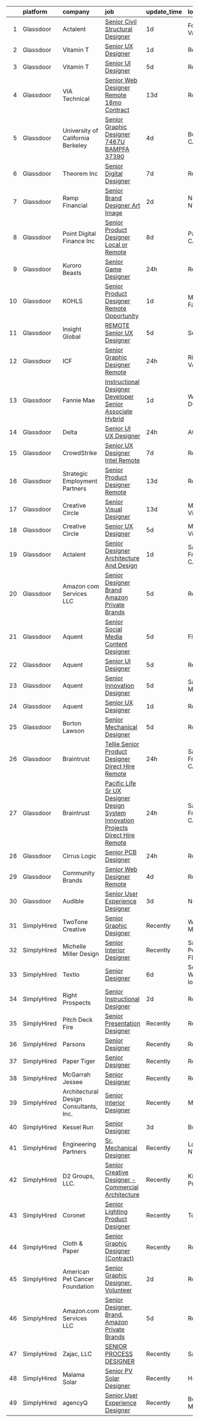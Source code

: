 

|    | platform    | company                                | job                                                                                                                                                                                                                                                                                                                                                                                                                                                                                                                                                                                                                                                                                                                                                                                                                                                                                                                                                                                                                                                                                                                                                                                                                                                                                                                                                                  | update_time   | location                |
|---:|:------------|:---------------------------------------|:---------------------------------------------------------------------------------------------------------------------------------------------------------------------------------------------------------------------------------------------------------------------------------------------------------------------------------------------------------------------------------------------------------------------------------------------------------------------------------------------------------------------------------------------------------------------------------------------------------------------------------------------------------------------------------------------------------------------------------------------------------------------------------------------------------------------------------------------------------------------------------------------------------------------------------------------------------------------------------------------------------------------------------------------------------------------------------------------------------------------------------------------------------------------------------------------------------------------------------------------------------------------------------------------------------------------------------------------------------------------|:--------------|:------------------------|
|  1 | Glassdoor   | Actalent                               | [Senior Civil Structural Designer](https://www.glassdoor.com/partner/jobListing.htm?pos=117&ao=1110586&s=58&guid=00000181b36aba1cb9fc7cf038b4bfc2&src=GD_JOB_AD&t=SR&vt=w&ea=1&cs=1_1209fa7c&cb=1656572525477&jobListingId=1007969659811&cpc=334ABAF5D42DC775&jrtk=3-0-1g6pmlehrjcbt801-1g6pmleiai6hs800-6bef268f97e7c39c--6NYlbfkN0ChYVx_I3yfZ_JDY3EFoivtqvi_stwnZ_kRt8Dowt_l_d1ydueao4NE-oUleRJ4yhjxRUeCq9hgfhu-nWS0INtFEoDh3pGmBVpilJ-Ezhlmm3XcQO69yMPSE2cIfhmlmdZe47Cg7MWrd-9507TxoWvaEHUCe7ps78n5l2DFXyE0hCKvAKHka9ZgzJI79RtCLJJdljvuyFZGPGaSkr5HVCLNK5zSjkJvElOF5aePRiDFQWYOWIGtvfvWW21YextrQqT95gl2Q2xfNu_65PvT79yGOwCtauD78VgImHLi4pTeEBlRktz0ekM9QTwOttSwV00Ods33coZshx9SyVwYf0TOUhF-8Cy8aweoiImaD3Yc53y9Z9gxLd9QR8ZOfmpeIxkHNPbnH2M3kpOlYF73CZSGCsZZdZuLiuv7u9Lm4XOTYrzCviF7nA5rIGF6nJXMy0Wv88GNjrdjRkIWFcpkN12B4bhWIvdHfUndXjCteszwt-zon8cWBAHsKfSi2gOWo80j8YdKptpyAeKcR8usdeTWwyo5mREPrAMntJpIi6sAl-LkVACp0kENFBnWuCbzL4rv-j-UXeY8lyPH1dFqL22BiqlIhO_sP3JBfYCkOGrbIWa03KUIS6B34I_Nc8rQdEYwzQoU5Iu_FF0j3XtscGydiD20GdETI74ZI3Z0UgbaWREUyhfcrYuWaHRnhm4ebRldCd0iGv6Ot-sVhRP0a_muDhOZ_9EQuOnm4g6kktHw5aUYFPFPqFunW8rEZs8jSi3Pqy4OBGaq8o6VPXa_5r8BiGMXA2HycEns00jUxWqKNkpWX03mOCMR1mqHwXW-6zXPUis0shv5Wq9r3IGycxhTnpeq_JDWbg1nxjAcMzT7VyhnwhRbXF4VcDQYvTsOAIvuZGdZw-zq9FzqDgkdPJA0MfnPN3Et5_5fmNziUvRVpjoJKHZFClxjul6gXCyGz_yqDAuBBnKcpv60IsHKYNtY)          | 1d            | Fountain Valley, CA     |
|  2 | Glassdoor   | Vitamin T                              | [Senior UX Designer](https://www.glassdoor.com/partner/jobListing.htm?pos=115&ao=1110586&s=58&guid=00000181b36aba1cb9fc7cf038b4bfc2&src=GD_JOB_AD&t=SR&vt=w&cs=1_e778a595&cb=1656572525477&jobListingId=1007969280189&cpc=334ABAF5D42DC775&jrtk=3-0-1g6pmlehrjcbt801-1g6pmleiai6hs800-a76687de14e0dcb3--6NYlbfkN0DMrcEu7yrtATojKJA7cEzGQ3FdRGWLh0CZQInL4ECGI6k5tN82kdM0OKoro5eXmjrQoKASEFt0XR7O-voddP7FFRrdx3HVwALRgNOgYRTg82enXvRP9zhNcL2AKTnkPUTPjTLXCq_hAxuYXKOPeAskJYqDzZdOaub7yb1VfUo1xcdGHqri20x00GcR7PKVFycYT36KdYdMn8nodVUh95lLKWuDEwknR1qnXSPuS7hX9Em03ks1v9gUzagSU_aZuLgQkWfAUdcPLtaqlBuo4p3KD3YN0lGKQSV4FaPZLE_XZx-4_sX-FOQ5BKSqfKZ5Hp-X9vyd8ib8oysrvoKyC69EsPJFROGbT-Z_fFSVx-D-ve8SCKRpacR1TiTRuz99ctXVTvWFATBvTAQTCEbhr4tpDP4Xq_ZkjQSuXF_anA7745heIP9lvnPXkDKLQLsUDLGaxPm_SBd7mR2ANi_Rm3xG)                                                                                                                                                                                                                                                                                                                                                                                                                                                                                                                                                             | 1d            | Remote                  |
|  3 | Glassdoor   | Vitamin T                              | [Senior UI Designer](https://www.glassdoor.com/partner/jobListing.htm?pos=119&ao=1110586&s=58&guid=00000181b36aba1cb9fc7cf038b4bfc2&src=GD_JOB_AD&t=SR&vt=w&cs=1_3907d390&cb=1656572525478&jobListingId=1007962317495&cpc=654405A9B1E0A9F5&jrtk=3-0-1g6pmlehrjcbt801-1g6pmleiai6hs800-58bdfbbb5c41d636--6NYlbfkN0DMrcEu7yrtATojKJA7cEzGQ3FdRGWLh0CZQInL4ECGI6k5tN82kdM0OKoro5eXmjpeXXH-dS7bvkgzFSGULUnmpzei02Tx6_85dCcYCGRu9J-VTqtp5PuVeVpbbv8ohclTQEo8gHnDhJjuH-tfbIdJrO7CLGdkv4KArF9gEeScIReDusocFYsjTliAVqA-Y6243OV3VpnFpGdjMQkb3mAtHg_1RV4vwR-hFIuhXmGFOEbU0l0Mx-ZjwsKfmXr9VFSl-ou1rZEfR8CExMLA_IiQdtgo0bfkd6bggxshFmrBY6yWkhRaam8YzU_U29zgMkRalxVsWb9IB6J_h7d0n0HB6rIFhbDxvV0M9DwIQ5UtQ1VpOuPNuFOBN8KC8jNC_5ilY7dKwoC9rwmvg_D3zn2XPj-ANJX2ULzZOi5lAZNL3XsUe6gKXcGnEPpYqhS3ZJf7iloCz1tZGQ%3D%3D)                                                                                                                                                                                                                                                                                                                                                                                                                                                                                                                                                                 | 5d            | Remote                  |
|  4 | Glassdoor   | VIA Technical                          | [Senior Web Designer  Remote  18mo  Contract ](https://www.glassdoor.com/partner/jobListing.htm?pos=106&ao=1110586&s=58&guid=00000181b36aba1cb9fc7cf038b4bfc2&src=GD_JOB_AD&t=SR&vt=w&ea=1&cs=1_3b9a3af5&cb=1656572525476&jobListingId=1007944983089&cpc=A8EA696C92E7776B&jrtk=3-0-1g6pmlehrjcbt801-1g6pmleiai6hs800-c834b87c1c35d949--6NYlbfkN0DiMOjtWe4T5v3kAjl8_2bayrJS56UUlntEwXslP8cANY48OY_wSkTvA2xp4BkUxfeReroakqObzCCoFybKY0jeeskUrq4pqB4oo4Cs3qkhEaze3C8gWnZRnWg-RvF0RdaqjIyVE1MDr6GnowSThfXcfqClIkZtIApWZX7kRVg8moCbyERhmYyODSSGicHd-WqomDSZtTztH6_i9ZZEg0frYzv1Ym04YK6ID_3fV4lxeZLYPxk6BVhxy3go8jVrjQfQ9E8j6qY9pinTArWASLtlgnbFoQXlBrsSkYicfafV782MSp9_UngpMKrjMs4GxUCzqQGq6V-7OvQBh-MOkXvsHIKinFQeTZPrhKNYvy-RaXzVs-npF060ATUoAzsNvp9jhIyuPiLH4ejegUjx7kWTf5Z8XjaM7jIKuvdqtn4dqK1aVCS4RsYKuscweYQJ2T5hniDZE_j3A9e9CYfaJngWUq91U7MpimG0WLNqpoNfsOi9by1rY-UWj9Yu_IVLxdN9RPrvE1WgcdM9Agc39IYKuCqGoZ4IPMI%3D)                                                                                                                                                                                                                                                                                                                                                                                                                                                | 13d           | Remote                  |
|  5 | Glassdoor   | University of California Berkeley      | [Senior Graphic Designer  7467U   BAMPFA   37390](https://www.glassdoor.com/partner/jobListing.htm?pos=130&ao=1136043&s=58&guid=00000181b36aba1cb9fc7cf038b4bfc2&src=GD_JOB_AD&t=SR&vt=w&cs=1_b4f8d6e3&cb=1656572525483&jobListingId=1007963013458&jrtk=3-0-1g6pmlehrjcbt801-1g6pmleiai6hs800-a0cc97c13f254735-)                                                                                                                                                                                                                                                                                                                                                                                                                                                                                                                                                                                                                                                                                                                                                                                                                                                                                                                                                                                                                                                     | 4d            | Berkeley, CA            |
|  6 | Glassdoor   | Theorem Inc                            | [Senior Digital Designer](https://www.glassdoor.com/partner/jobListing.htm?pos=107&ao=1110586&s=58&guid=00000181b36aba1cb9fc7cf038b4bfc2&src=GD_JOB_AD&t=SR&vt=w&ea=1&cs=1_4334653d&cb=1656572525476&jobListingId=1007956626904&cpc=1CBFC3E34E2A31FF&jrtk=3-0-1g6pmlehrjcbt801-1g6pmleiai6hs800-6fc2a6440430c0e0--6NYlbfkN0AFW8_jy3Exud-3yScDe6C_gOnco_vY6PGUfytLF_4d6AqCG1rVCuyIJHy7xjOB_P8E4cqWzxtp4XSdpxjH0M_YeVdqifjC_HgSYn-uwySpH9Dp5cK9eGNLEG7ElRUaXyb1PYfr1pYcMw_m7tihmPvtw6yIEOyOmSsZtkeU0fu8luQaMTO-1oktv40kHG5TABSU0iUZwWPUzVKeh8Zy3aNln9J3o2CaxeSgaqvu57EvkIINGfNMziu6bdY3Ev1R3uRCRH1fASlC164Sj0a1YyanRxIk6nY-au-MWxR4DQpQKLhfBci9c1SIjTUpgN-PYpvU2Lu6suzQixY0tbyTMHD05uXm9JBwE0pPxJbn9RB2XT_TlKFSykBOadQhVNfewZJL8b52W_pSWGE_q--d96zff-LDqD0TFdWNy-1AggSSKKrSu3TomZNUEjxjmMR-hfe5GQVs-6iRDez-niLqr25g3UFNaYkRXGPvJ0IE1cTJDVHOOD3yJ4u2RmbjeB4OvRY%3D)                                                                                                                                                                                                                                                                                                                                                                                                                                                                                                     | 7d            | Remote                  |
|  7 | Glassdoor   | Ramp Financial                         | [Senior Brand Designer   Art   Image](https://www.glassdoor.com/partner/jobListing.htm?pos=121&ao=1136043&s=58&guid=00000181b36aba1cb9fc7cf038b4bfc2&src=GD_JOB_AD&t=SR&vt=w&cs=1_890f841c&cb=1656572525478&jobListingId=1007966967755&jrtk=3-0-1g6pmlehrjcbt801-1g6pmleiai6hs800-c6d9ee70eadb90f5-)                                                                                                                                                                                                                                                                                                                                                                                                                                                                                                                                                                                                                                                                                                                                                                                                                                                                                                                                                                                                                                                                 | 2d            | New York, NY            |
|  8 | Glassdoor   | Point Digital Finance  Inc             | [Senior Product Designer  Local or Remote ](https://www.glassdoor.com/partner/jobListing.htm?pos=102&ao=1110586&s=58&guid=00000181b36aba1cb9fc7cf038b4bfc2&src=GD_JOB_AD&t=SR&vt=w&ea=1&cs=1_9d89dd8e&cb=1656572525476&jobListingId=1007954800845&cpc=3E251C7E648E8D76&jrtk=3-0-1g6pmlehrjcbt801-1g6pmleiai6hs800-9c969d317c1ccaa3--6NYlbfkN0D7vHo7PNGZzn19QjZ7ZC4GwACO-fslxhGQG-ZiQohQDhJ_iZy9gjcJPZNFfYolJgV68yEsHhE4OjQWMvTiH_J18YEM0BYHOfqZbHammIVYsiA8X60vMb1vnIuUCIoX4LHRCkE2CuNgZ94tpkdnrab6oYRTIFmCLUVAoOAJNfnXph7LTpGx5_5XhQoWiEziyFnNzo0xPQUdShMLYrA25xQhMfG_DxZNwi9D19qJwP_JIQmccOhjMq4TjdR5zHcnWgsJN7suD81vn8RwhxxRNuqa3LXh7kVA0yPB8A3oOMcai1AABAyflp_ECAoWNlkuSfCyMj5B5rSNTeAT9-CMczb90X049EJfz514Kvt424QPSbC2yhiFrdb0FFNig55tvAqT84rMBzUrVuWY3JdjG4H0pa11j3zHj5QAx5yUuLht3JjvojAnJEpxJxd-emls1TNxYyKaSc_sPQ%3D%3D)                                                                                                                                                                                                                                                                                                                                                                                                                                                                                                                                     | 8d            | Palo Alto, CA           |
|  9 | Glassdoor   | Kuroro Beasts                          | [Senior Game Designer](https://www.glassdoor.com/partner/jobListing.htm?pos=101&ao=1110586&s=58&guid=00000181b36aba1cb9fc7cf038b4bfc2&src=GD_JOB_AD&t=SR&vt=w&ea=1&cs=1_9edb6b3d&cb=1656572525476&jobListingId=1007971724039&cpc=71D4EE06E32D485A&jrtk=3-0-1g6pmlehrjcbt801-1g6pmleiai6hs800-a6dc2f60a1ad9c31--6NYlbfkN0A6-TiqeNdvHIx0YgZDHkIqdqx-VJlTCBFJSr9vX0DOV25bhDNPAFjNj-18GaGZQXht8VDIZpYa0rSWu4hlE8JRlpkOTxB0Onril31KL6pttlosqNCOoMvBzJvZOjkAQfpNNjCwOWRN4dEPKnnHIHL2PuG1T_asC7Iff_W31K10UBOWJtON068eZ3pVtQodcI6IiV86PMab4Blyr-7HZJFiNr4c4U3Lgw8GZgHyfagHzuQHsrnWl3n9Ftn8zI0Lfr_eRapMD4Awcohwz8VCLxFzLFbwybFTj5ujz_IzCnt5SjGBkEFR13_Tf4-i1hmWAqSlfRlh4T2I_1GkSauyGtOBB6y3sdR9ZOGImQLUvWqLQWp5uSasIP7NXYgBRvrWK4XsAssrDrO1xF8H7kuz3SzZ95qvzLkV2ofB95fLS58U59Vh9Hu6tpAkoJ3XfHDcw3WsxjRDIvlu1z7CggqwceKlzPGFo2JOyBbmO0JqeXzPZ-qjuX5fVM3Xx3UTU18E3uSEoI_sPIB24Q%3D%3D)                                                                                                                                                                                                                                                                                                                                                                                                                                                                                          | 24h           | Remote                  |
| 10 | Glassdoor   | KOHLS                                  | [Senior Product Designer   Remote Opportunity](https://www.glassdoor.com/partner/jobListing.htm?pos=103&ao=1110586&s=58&guid=00000181b36aba1cb9fc7cf038b4bfc2&src=GD_JOB_AD&t=SR&vt=w&cs=1_11697f16&cb=1656572525475&jobListingId=1007969584670&cpc=149B3D5996025BBA&jrtk=3-0-1g6pmlehrjcbt801-1g6pmleiai6hs800-695ae5fc566b3fa4--6NYlbfkN0Bn9POcTBiE-Bk9rQRzhqXXea-5308AnEz2YQNQ2nSDZxgGn3Hj2bdBuQ56qwJGeDZNiA2Qi8aVHf5Q3XQTOAJyRHnglBCiWtn5XbibCc4Wo4afuU0Ut6Bvw0scAvuj82wGh5Q34Sr78bBd5pVpzNESIQNNdwYpXnA_hKdO7XRv86Ngb4C4HZ4WI2L5rEYvFN4OnqrFAHY42QFCL5ti_2Ef33WbsJBwHUpViu7PV5IFviW9nFzDPLxgL2zAX2ib8bHeX80rmKftu0KxI_ZlBAYdqUtNSpuTv6f0csZWWvrKR2Eq4bAudcPB2pDggJ7swKOWmZTgueofyySuuqo9pmD50hf6fy5bCJXs7Pa7dYxKDOTO3BqNSE-NIvy0h7IbguGSMqReeo9YpyTFLbGG2E3LgfHbgh9wbV5_LR7r7b1r6ewjYW1XbXf8ihuhycYq0TCWDMB0IJcCa2Cr4KJ8mgBR9Q15-Q_6u2WChvGWvQOc7slmlBZPwTyp6jjY-m4HYdTq_SIUOwYG37AINCXS8rRXPZKraGVmz8A7jrVBSV1r_Bv30A2LXL9K59spaq5-5xUZH-A96oErZQ%3D%3D)                                                                                                                                                                                                                                                                                                                                                                                                       | 1d            | Menomonee Falls, WI     |
| 11 | Glassdoor   | Insight Global                         | [REMOTE Senior UX Designer](https://www.glassdoor.com/partner/jobListing.htm?pos=113&ao=1110586&s=58&guid=00000181b36aba1cb9fc7cf038b4bfc2&src=GD_JOB_AD&t=SR&vt=w&cs=1_da7c5840&cb=1656572525477&jobListingId=1007961863317&cpc=654405A9B1E0A9F5&jrtk=3-0-1g6pmlehrjcbt801-1g6pmleiai6hs800-2c23c5c90ab1169b--6NYlbfkN0BKkHZu3wF05EeDimN_p6sYpKCMArvwa95YdH7UpkaBCqc7l59Erwqcl-ZxWPl_M-lgIy8hqt1OXTvM7_cAG5SrtlRphtsbdWGwhKcsXLJgtYY6cB-kEaQdM0VSwcI7P0rc_H6Jx48lS17TQbeFer6f1WNc2sYnRPsU_OHYk4rRlJo3-GzjGdttaGi-2bYqayxjZIMSpyj_0ppaxf_JShPHt-0UDPOex61gUXxB5HZaKw2UjuNr5ofYKoFWZsVwUi0eMOuZTvg2vmI82iXZtFbbhenfoITUng5SGxxhORg8AIJ1eXfWhwRFWOn2joYEQoQVZNdV_0irhECVSRChTV-9sU_QCMJCzmzlfvo6RqxfC4jRQfA-lMycRoME8ZVduqLL1VMcSagq2UCC-RpkYYhX8Ck1x_ig4pfem-AFw_VbOXp0vu55uo54pmU_xN0V6vmAF6vnCCUtxQQd98oiESSi-2dVVxspqGw%3D)                                                                                                                                                                                                                                                                                                                                                                                                                                                                                                                                        | 5d            | Seattle, WA             |
| 12 | Glassdoor   | ICF                                    | [Senior Graphic Designer   Remote](https://www.glassdoor.com/partner/jobListing.htm?pos=129&ao=1136043&s=58&guid=00000181b36aba1cb9fc7cf038b4bfc2&src=GD_JOB_AD&t=SR&vt=w&cs=1_82355cc5&cb=1656572525483&jobListingId=1007970425358&jrtk=3-0-1g6pmlehrjcbt801-1g6pmleiai6hs800-021507dda2002347-)                                                                                                                                                                                                                                                                                                                                                                                                                                                                                                                                                                                                                                                                                                                                                                                                                                                                                                                                                                                                                                                                    | 24h           | Richmond, VA            |
| 13 | Glassdoor   | Fannie Mae                             | [Instructional Designer Developer   Senior Associate  Hybrid ](https://www.glassdoor.com/partner/jobListing.htm?pos=128&ao=1136043&s=58&guid=00000181b36aba1cb9fc7cf038b4bfc2&src=GD_JOB_AD&t=SR&vt=w&ea=1&cs=1_a8cb83ab&cb=1656572525483&jobListingId=1007969881537&jrtk=3-0-1g6pmlehrjcbt801-1g6pmleiai6hs800-88dfadb05b3a853c-)                                                                                                                                                                                                                                                                                                                                                                                                                                                                                                                                                                                                                                                                                                                                                                                                                                                                                                                                                                                                                                   | 1d            | Washington, DC          |
| 14 | Glassdoor   | Delta                                  | [Senior UI UX Designer](https://www.glassdoor.com/partner/jobListing.htm?pos=124&ao=1136043&s=58&guid=00000181b36aba1cb9fc7cf038b4bfc2&src=GD_JOB_AD&t=SR&vt=w&cs=1_d311ebbd&cb=1656572525482&jobListingId=1007970454477&jrtk=3-0-1g6pmlehrjcbt801-1g6pmleiai6hs800-f928011d7691fc63-)                                                                                                                                                                                                                                                                                                                                                                                                                                                                                                                                                                                                                                                                                                                                                                                                                                                                                                                                                                                                                                                                               | 24h           | Atlanta, GA             |
| 15 | Glassdoor   | CrowdStrike                            | [Senior UX Designer  Intel  Remote ](https://www.glassdoor.com/partner/jobListing.htm?pos=123&ao=1136043&s=58&guid=00000181b36aba1cb9fc7cf038b4bfc2&src=GD_JOB_AD&t=SR&vt=w&cs=1_f0771584&cb=1656572525478&jobListingId=1007957043649&jrtk=3-0-1g6pmlehrjcbt801-1g6pmleiai6hs800-4b15a8b59568f7aa-)                                                                                                                                                                                                                                                                                                                                                                                                                                                                                                                                                                                                                                                                                                                                                                                                                                                                                                                                                                                                                                                                  | 7d            | Remote                  |
| 16 | Glassdoor   | Strategic Employment Partners          | [Senior Product Designer  Remote ](https://www.glassdoor.com/partner/jobListing.htm?pos=108&ao=1110586&s=58&guid=00000181b36aba1cb9fc7cf038b4bfc2&src=GD_JOB_AD&t=SR&vt=w&ea=1&cs=1_95f25857&cb=1656572525477&jobListingId=1007945337595&cpc=6BF42D0955AE9A34&jrtk=3-0-1g6pmlehrjcbt801-1g6pmleiai6hs800-0521b9bbafc81279--6NYlbfkN0AKWvSE4sqLrvmChH3oy7SyLhGz62xmrQXLRHvtrs5R_fNi3MnyVseHE2Us_LP9hHyYOhBjeEY_aKiS-vSwwjZU-9oX0pJayFcEmAAk7pHC_6mqO52i8OQ3saoSEAKotKnJrfWExb9Eb9WwXZiMYiMM2ecD9TTl14mDgLRmyDRr3mRZbJYQ89jO_wYDLuDHKm3jOSepAZXDQW99lLXvyljKoKGqHzpQt5YHTp5-xGGj0TwMFvf3NtxB3uCSfIvAS6MC8qOj-ueA8W6pH1xVLp30Irxe6rXls7tacVkCMWYwwIjDcATTgiWR_di-MqLut84tpfd1vx8ivackX8lP0YZPOwmT3lt9EH6TdEeld4hP3OsqxeufywyutqDWPMFR8T5ErZGiG-RZFdv_WThs0z2vZ8eYOowhpTuEDaGfhzP3nLgCUadQOe4pPdAO5I_myU4hdULjwlhmC54nYOTANqK6fT3wFsAooDcVk8XTSeVLw7dA-6oI6JMiHc_UNGG10oE_-dco3_IwqA%3D%3D)                                                                                                                                                                                                                                                                                                                                                                                                                                                                              | 13d           | Remote                  |
| 17 | Glassdoor   | Creative Circle                        | [Senior Visual Designer](https://www.glassdoor.com/partner/jobListing.htm?pos=111&ao=1110586&s=58&guid=00000181b36aba1cb9fc7cf038b4bfc2&src=GD_JOB_AD&t=SR&vt=w&cs=1_7f8dc89f&cb=1656572525476&jobListingId=1007945540389&cpc=D2F1DE17EE1F43B9&jrtk=3-0-1g6pmlehrjcbt801-1g6pmleiai6hs800-5377bb8deb2ed298--6NYlbfkN0BPwlZa85gbT4Q3XYQoU_uQn0Qmw9zd_9UNfmcwtqAVud1yvyq1Z4UAlx1bxhDUi3IgfPKC20xtm4pLb9xOSBpcbBVHmmda93aK3N6xSrOWkufYUcYbDSYiX5XE0fbY_7_16Y9M-x7Nj_Rf1Ef0cU0Y1EYSv6IY9egnD0dra1MDCKUmvUR6SW7TfhLp-sKG9YmO7J0wUgVK2vnAtcKiVz04gN3ICuGUo7iYiHVUdQ_hZh9ndITzxuJvmeMmmlz-x9_7i3mjIgIGe-snXe3FhL4QVXTqlHnP2Ed4r4B0H0drm4PBahYrzcovnv_OlPryQTuo4z4lvVimMEdz9bUhA7uQRUVttYu0D17_7h-UejprJppwAkzNemN362hi93BZHsFbBNl2IO8Q5bgVsH8EREaiOKWjlo2xwmxJHyV54H5SYpoEqYbhf_L3RbH7hFwIUinvAjGo2YXE8RJSKJ4frKpZW1LJvJBC2z9QdL7i6zzZ6GcjcGR8HyoLIjpz_hnCctmZHOzt0la9YQ%3D%3D)                                                                                                                                                                                                                                                                                                                                                                                                                                                                                             | 13d           | Mountain View, CA       |
| 18 | Glassdoor   | Creative Circle                        | [Senior UX Designer](https://www.glassdoor.com/partner/jobListing.htm?pos=110&ao=1110586&s=58&guid=00000181b36aba1cb9fc7cf038b4bfc2&src=GD_JOB_AD&t=SR&vt=w&cs=1_d207c495&cb=1656572525476&jobListingId=1007961666360&cpc=45DC3EB807283E85&jrtk=3-0-1g6pmlehrjcbt801-1g6pmleiai6hs800-8d3d4271f7a2babf--6NYlbfkN0BPwlZa85gbT4Q3XYQoU_uQn0Qmw9zd_9UNfmcwtqAVud1yvyq1Z4UAlx1bxhDUi3IJ1BBi1eftrRNTZS5feLxWzkmjKNGF1gl_qk6eVzMDCYpdmoU9CoXJXZogyOg_XOI314toG5nwcK9bjFgDmwQuK5kC8i2DkedvZJv7VDGP64kEOsktvawoG-M60NOJJ1KTbZ2mttHIDzvqzdBXURBkN1Smlswl6copvw_IdQLpasns59qy1HtiqtUgpeNMPjvNJxQl7V3I12Ls5dlsht75vaXBnl4srMkPKkDSj0YHKxgs-2yVfcvmn9S79NL4U7r8BUv2QAl-Z19R7ZduFr08PoYRXkKTS8SQFjBWTMww6SdPx_hUIQ4sseVRwmXFoPfphzbrfRh3Dd9WcYndOV-JBLGSdY676rjtfBt7rdLmX7WTnZEfR9g3tsk2bQs-GzmtxPVwZlqKq5NAVMbdyUqlBbOaIABlObbmm6fXR2FzGx28GiRdv7Vxjiot79p3fjNY-Y8ep6pfOg%3D%3D)                                                                                                                                                                                                                                                                                                                                                                                                                                                                                                 | 5d            | Mountain View, CA       |
| 19 | Glassdoor   | Actalent                               | [Senior Designer  Architecture And Design ](https://www.glassdoor.com/partner/jobListing.htm?pos=120&ao=1110586&s=58&guid=00000181b36aba1cb9fc7cf038b4bfc2&src=GD_JOB_AD&t=SR&vt=w&ea=1&cs=1_30fa553d&cb=1656572525478&jobListingId=1007969659587&cpc=2CAED5C921A5F994&jrtk=3-0-1g6pmlehrjcbt801-1g6pmleiai6hs800-1e41b30398595bc0--6NYlbfkN0ChYVx_I3yfZ_JDY3EFoivtqvi_stwnZ_kRt8Dowt_l_d1ydueao4NE-oUleRJ4yhjxRUeCq9hgfrzBgiYO4Bi8FnelhM_ryM--frHuTO66gSO-w_KwhIrisPoO8Tbd_MDaDmze8a2EMKivrAaXykAXaEwcXcwp6h3yfza4De5pWiqwo8RdDPGISo1JYA-zp_bWYVzrB98bBIK6EwqAtVHifPgqatEWxIlAaSH5m7l-ASqu4wzrmFVn319cT7a5dV9kxDsEg07rvDH_qoBhzyvVuN1jxnJPZq2MYipGD9tPX46gi1_tBUcENTknKRuSbj-kjxqbWU15FFzPVD9505LOXNroWtWMyHQpYLQlPfy14-nwK4hDn5SUMndfc5x9abgjWpXQGvCJlgcf1uOmlfotdnHfq809Od5Ef2FrtmgTqN5UtwDUAVwpISNFCL1SH7j89LCAZj9dhNH-DYTB_OUpR7zlhnqwJ-41hZIr4zsH-D0tfHjI27pq45O8mp8LO3qjZkt-GhPnHYS977MytbBMhEciXFxWcUgprXNkZttSHS-lptH3DYYs7TJoZ6L6lfPPayqY2iZZ-1v9y3-IPzhsqxtM1Ff-0TgkYaNLIh838QMv7h5wa9w2xdpnkSNbMdqtQm3DTy148lEVNv-D7OO_eFUs-JUczyoREL2nhHoN6Z6ZGMneoagTYaWpxuCHZdcfPpJL4ppq4BelLMFyeVgXFUQsLUk-0dJwr3XHmKfUs-1WKKYVXdxuna5aQsw5Lu8p51Eeq81JnJuPoSC1xaxFwvK1TLRrisg7WlRNMeU5aNfwu0-1RaZ7ChtnMdNh0fFGoxYySJCurMXaZUUm8LAxzQtp_qmbO4svZsbtWElxn96uOIApQ9QnxydWfQMKblfGjQS-_mKR6afKu2N8Z_xMOSel8OBakRcw5t5R4B3KPghGUR9dssMtNEWfe2WcbsdPvAJ5PaFqrUXcsNb9gyTm) | 1d            | San Francisco, CA       |
| 20 | Glassdoor   | Amazon com Services LLC                | [Senior Designer  Brand  Amazon Private Brands](https://www.glassdoor.com/partner/jobListing.htm?pos=126&ao=1136043&s=58&guid=00000181b36aba1cb9fc7cf038b4bfc2&src=GD_JOB_AD&t=SR&vt=w&cs=1_495b6651&cb=1656572525482&jobListingId=1007961160924&jrtk=3-0-1g6pmlehrjcbt801-1g6pmleiai6hs800-12196b546c69a154-)                                                                                                                                                                                                                                                                                                                                                                                                                                                                                                                                                                                                                                                                                                                                                                                                                                                                                                                                                                                                                                                       | 5d            | Remote                  |
| 21 | Glassdoor   | Aquent                                 | [Senior Social Media Content Designer](https://www.glassdoor.com/partner/jobListing.htm?pos=116&ao=1110586&s=58&guid=00000181b36aba1cb9fc7cf038b4bfc2&src=GD_JOB_AD&t=SR&vt=w&cs=1_f96f46ee&cb=1656572525477&jobListingId=1007962455253&cpc=32EE424DE2B657EB&jrtk=3-0-1g6pmlehrjcbt801-1g6pmleiai6hs800-bf867874ed243c68--6NYlbfkN0DMrcEu7yrtATojKJA7cEzGQ3FdRGWLh0CZQInL4ECGI9gD0Wolx9R2v-Aex0-GK07Knq57hB32WP9TiMydSH6EKoArEfoqUhQV0wJNUfHvAXOigmiboqXL608DMhEvxjEi6z9xNFQ9mBadAHK4DtBxt98FLPSa_-JnPCSZYDaiZJTliXVClnOSGlaKwHmDyO8Wn7aYmm0zks7gNL4TJgfEATO1mLQ3HnAVGN3cpwjIjKlWWwSA1ffv3E4pm-dkaqkJuoQKY5ELSRFl5A2U5zowxxSnYzpIoPTA3NSz_8b62y3gWgcOZlxoH2OPiSGyeIFPdBK42waYYqVdc2YNnQFXIdTBBOgwZAWE-7RgN7o-On9umrbPXjQ2wXS0B-0fAv_YPJRlScatQkcqs17r98jBQaEMoMs3uikxtcLS6lF8wER3LqKNCTYV-PLEwOIqWtGaFVskBpkgvQ%3D%3D)                                                                                                                                                                                                                                                                                                                                                                                                                                                                                                                                               | 5d            | Florida                 |
| 22 | Glassdoor   | Aquent                                 | [Senior UI Designer](https://www.glassdoor.com/partner/jobListing.htm?pos=118&ao=1110586&s=58&guid=00000181b36aba1cb9fc7cf038b4bfc2&src=GD_JOB_AD&t=SR&vt=w&cs=1_39b74e3c&cb=1656572525477&jobListingId=1007962455229&cpc=334ABAF5D42DC775&jrtk=3-0-1g6pmlehrjcbt801-1g6pmleiai6hs800-4b7d43127f09c9ce--6NYlbfkN0DMrcEu7yrtATojKJA7cEzGQ3FdRGWLh0CZQInL4ECGI9gD0Wolx9R2EDT7B77c2cTBWegDHb0shQgazlCL8aAQLc-59HDGSl1rfkB4Vw3Tu_N1UKLQJky1a734ziVkpJ2Nob35UOKeSAyj75WLP-yTTRBdFavpz5l3DLRqutl33Bo1bxfomIrC0-HN9adhmMioWHh8R5OlFILfE_FlcMCnHhAPq0UsvsFE_I4er6bxhgdrzE6RKUfA48mIyifxiWr62VO4-d-ZsTRK0qJS3VMStZlvw6eES5RQQXZhFvFgkPxna0kXz8_2uO3Vx0YxhxnRNqNvtlHrwrbM00s9-QDL7UEuJvcRlQzWxJqwPJ4Xi8Y4LRp0ud68-bAuFaCL11Oh5JO7egvz_1DESvRehL8tXMkPsCns8GWP7rHG5o8tH9bhbRQ8FxjMhYc7rvzvX6lSWBW2pIeZpQ%3D%3D)                                                                                                                                                                                                                                                                                                                                                                                                                                                                                                                                                                 | 5d            | Remote                  |
| 23 | Glassdoor   | Aquent                                 | [Senior Innovation Designer](https://www.glassdoor.com/partner/jobListing.htm?pos=112&ao=1110586&s=58&guid=00000181b36aba1cb9fc7cf038b4bfc2&src=GD_JOB_AD&t=SR&vt=w&cs=1_561414c9&cb=1656572525477&jobListingId=1007962455315&cpc=A65DF3A704A48F9B&jrtk=3-0-1g6pmlehrjcbt801-1g6pmleiai6hs800-5a766d4b38ebfcf5--6NYlbfkN0DMrcEu7yrtATojKJA7cEzGQ3FdRGWLh0CZQInL4ECGI9gD0Wolx9R2v-Aex0-GK07Knq57hB32WKnbtv2wCQJnM4brrle6e5NgHt0xE1bSF6QSMQTY4VhK-_2dv3Gy1pVIymUAEdtBQdE9Lom5x80jUUtWpORwiRJLfuodmFr34XZRTnVpiGwFWCIv_bKmIpgjlUiM-d9OrX4VWWN9wVDSUibkhYKwhUSKlsP77NtR49vtynIWTJeccZBC5HAIBuB2UiphimI1kSCFTWt0IyMggK_t8PzapuvMXw9yJDQNN8nzYl43JUd0yc0Zd1wbgcM2IWSt1eZqXeoeqEROvP30VWeKO5p2M63OLjqotrH7gH9xlwonAwp5YlmARzke3xQMLd-jaiElPRMki5C6u_ubyboVE8QwFXdT3mgJ7a7Aafl8AGdYC1jpu6AwIRXOOrw%3D)                                                                                                                                                                                                                                                                                                                                                                                                                                                                                                                                                                       | 5d            | Santa Monica, CA        |
| 24 | Glassdoor   | Aquent                                 | [Senior UX Designer](https://www.glassdoor.com/partner/jobListing.htm?pos=114&ao=1110586&s=58&guid=00000181b36aba1cb9fc7cf038b4bfc2&src=GD_JOB_AD&t=SR&vt=w&cs=1_1cdd2050&cb=1656572525477&jobListingId=1007968725685&cpc=334ABAF5D42DC775&jrtk=3-0-1g6pmlehrjcbt801-1g6pmleiai6hs800-9af98a13e16f9bc3--6NYlbfkN0DMrcEu7yrtATojKJA7cEzGQ3FdRGWLh0CZQInL4ECGI9gD0Wolx9R2EDT7B77c2cS3hRBOt3hWuWMfLJlAB1axy1x2K9M0zkE3BrVCbEDnYpmzfM1EYf6-8QRX9I_Uh5t59NyAFirpXZVi3z0Ke-Vz7KOHCtyIc8eXOVnRaLFyMvRyg2-Xpoc3UVDYnVQPatUXG8BZoqSJEehfO5U2eqXkrpHMTe8JxeGfNTmfE0xhz-EdL5MTxqHZiEfo3xkC72e7wtdCsXIC4-LXHIvhfKl6AueKeisisRpwx-k0Aj1yYSD8vKs6IAad-8hdX5B8vUTx_m65L3DBcXx9In5jZq_mwMWAmbx7eB_jWRzi1FPRT-3S5TXdf3XVkckXwB8jTKNz-N8sHqrdDR6A4lwDMRf1YL3yezgYPPfCdW1s55WfaReGB_FCqe46aOp2IR1U1lk%3D)                                                                                                                                                                                                                                                                                                                                                                                                                                                                                                                                                                               | 1d            | Remote                  |
| 25 | Glassdoor   | Borton Lawson                          | [Senior Mechanical Designer](https://www.glassdoor.com/partner/jobListing.htm?pos=125&ao=1136043&s=58&guid=00000181b36aba1cb9fc7cf038b4bfc2&src=GD_JOB_AD&t=SR&vt=w&ea=1&cs=1_b06cbbf1&cb=1656572525482&jobListingId=1007962804120&jrtk=3-0-1g6pmlehrjcbt801-1g6pmleiai6hs800-26caf4b58485fe9d-)                                                                                                                                                                                                                                                                                                                                                                                                                                                                                                                                                                                                                                                                                                                                                                                                                                                                                                                                                                                                                                                                     | 5d            | Remote                  |
| 26 | Glassdoor   | Braintrust                             | [Tellie   Senior Product Designer   Direct Hire  Remote ](https://www.glassdoor.com/partner/jobListing.htm?pos=105&ao=1110586&s=58&guid=00000181b36aba1cb9fc7cf038b4bfc2&src=GD_JOB_AD&t=SR&vt=w&ea=1&cs=1_adb313a7&cb=1656572525476&jobListingId=1007972076898&cpc=AC285F3A3ECA6BB0&jrtk=3-0-1g6pmlehrjcbt801-1g6pmleiai6hs800-502864a8613b76ba--6NYlbfkN0AL3dVr72y2kzw2kaN2Ho5i09lACUMjYeOySpm2U6Kfan0Q5GkZVGCHxlsApy2F537tzj2c7bp7mPhY-mpL6v25RVm-G1QZl25Miq86QtGcs_IlMJ4oIpRRGrCcAb7v9aCWvStgyjYKGr7TLbgm0tcheaAS3WjNxMG_NiJxDz6EX3b6SuBSf-JAIrJLV_wUKvp5wXaDo2ZE3kHeRe48lRN_MW7Jh1TJtdt1OB1fveirQRnvOQydJygzY3UpwnThIxnDsOaCbVEOBpdPUFJ25DnNy1S5vQuDxPkciuls3CPABfSDiwnf37VT4mcVcWPSsa0fuqAm_IWw5Fc0KfY-GPSKJU5J6574OT2iH6GJeGy--LKvnK8pK3TLTRkQF6vX686nME2LIDIfxGDsMkKCbM2vPC-m2MfKiUe_6Mro1U9JLf2Hr2WBKhML31eHOP1vgaCOrM2vpZgcIWuKZMS-ELsE-o3Mrd1ulp9lhYWj8nhpE-_G86s1AXZGolPFrKZp1HLC03_x0GJR5ZlUYa5CNM5R4zmeJTxg4eVYkkOKaspgvcZVOAIIN9KVM1W20ZoPQe93LZBkEfAjDoVXZHqLmO2vEhXRKPcfxnIewW7VOYKknANImwmYpkfYq-sXUTX1L-d8EtXs81CmmrDsIY4gH_U6Liipqt8CeMllWykG1darupTXGyW3RR8oYPlrGP5qGc1Wxy8WEvSdzZYAM36DHnqoNa-Sy1Jcji_iuFqhrEEJlBcx2fEPZje6)                                                                                                                                                                                                                   | 24h           | San Francisco, CA       |
| 27 | Glassdoor   | Braintrust                             | [Pacific Life   Sr UX Designer   Design System Innovation Projects   Direct Hire  Remote ](https://www.glassdoor.com/partner/jobListing.htm?pos=109&ao=1110586&s=58&guid=00000181b36aba1cb9fc7cf038b4bfc2&src=GD_JOB_AD&t=SR&vt=w&ea=1&cs=1_a49f18b0&cb=1656572525477&jobListingId=1007972090387&cpc=F41FEAB56D215062&jrtk=3-0-1g6pmlehrjcbt801-1g6pmleiai6hs800-1bab9fc8f14da887--6NYlbfkN0AL3dVr72y2kzw2kaN2Ho5i09lACUMjYeOySpm2U6Kfan0Q5GkZVGCHxlsApy2F537tzj2c7bp7mKWcqmn2i-l9I6qYDevoKvcxEf2qjXkaCxtSBILPL4bcIe48gBP9-yO5ot-kCl05nrSPG7KNlllmXETzl0kXKgHWv-NNZyoYmdDmyjqJ4-IlIu3qOIcSD8E3QAsNjHm5Mh2637uP1_R_YupUKUBOoBzNokEzBv4Sydn8A_6zK0Z6_O-GWJjE9w35J02q7DvOwHQD89eWr18YEUVjoZiXFrDXqa9uoyH877DqkbJFPt1W9947oWiv9YR7uvSVCSNood5K06xhnIuzuQIDeoeB9w-VRnmWbJYRUGbcZbJJdiAjEJooc04YzvkoZm8dEVGQXmeV8S5ECcdseqEhWcz9T4t-S5lhnT74cXTYX1r0_YFU0FjkJ0Nyf3N-q68fc2roDiFW3O7pE9Of8aXYKGwzQXPm48jGuILvh1I7STns8_hWfI5VONYroaoaVlWzkBMom4-_sN4kxfQ2HGrlMnb818FNaaVUN-ReZeqqFEt_H802yNvZ27oN2MXY2XnpJ3msPS_M7zgWu8h-VSzyTDR9XD3igSoKQwzvKdO-jnjQTiqWpExJmpLrzkvvfylV8CKyJvOUGZYwUmsT7ftmYuVyBKosRcL99CTD2mUwo0uB4ze8RChs1k0-9A6iVOtQ-XFXif93_HKYcmJqg2u-ZbQ6yZ38eKjCsuGDPAf8TiEgWCgh)                                                                                                                                                                                  | 24h           | San Francisco, CA       |
| 28 | Glassdoor   | Cirrus Logic                           | [Senior PCB Designer](https://www.glassdoor.com/partner/jobListing.htm?pos=127&ao=1136043&s=58&guid=00000181b36aba1cb9fc7cf038b4bfc2&src=GD_JOB_AD&t=SR&vt=w&cs=1_dfbd4f2e&cb=1656572525483&jobListingId=1007970925045&jrtk=3-0-1g6pmlehrjcbt801-1g6pmleiai6hs800-af4700def62d95f0-)                                                                                                                                                                                                                                                                                                                                                                                                                                                                                                                                                                                                                                                                                                                                                                                                                                                                                                                                                                                                                                                                                 | 24h           | Remote                  |
| 29 | Glassdoor   | Community Brands                       | [Senior Web Designer  Remote ](https://www.glassdoor.com/partner/jobListing.htm?pos=122&ao=1136043&s=58&guid=00000181b36aba1cb9fc7cf038b4bfc2&src=GD_JOB_AD&t=SR&vt=w&cs=1_f7503e15&cb=1656572525478&jobListingId=1007963028015&jrtk=3-0-1g6pmlehrjcbt801-1g6pmleiai6hs800-5c3420ecfa2c7cdc-)                                                                                                                                                                                                                                                                                                                                                                                                                                                                                                                                                                                                                                                                                                                                                                                                                                                                                                                                                                                                                                                                        | 4d            | Remote                  |
| 30 | Glassdoor   | Audible                                | [Senior User Experience Designer](https://www.glassdoor.com/partner/jobListing.htm?pos=104&ao=1110586&s=58&guid=00000181b36aba1cb9fc7cf038b4bfc2&src=GD_JOB_AD&t=SR&vt=w&cs=1_edb61653&cb=1656572525475&jobListingId=1007964780967&cpc=AF8BC9077DDDE68D&jrtk=3-0-1g6pmlehrjcbt801-1g6pmleiai6hs800-581bed785c6c673f--6NYlbfkN0Bdd4o5uokT9skMYzkzH2dUVVc_sjS2wyLHOFjCY0bjobXrpDGJEXkNVrfXaAjoEdhfYaHxWB8yzG46lnXRvz3My_e8Pl9pEXYJi_Ca_t-3Bni-GaV5EL9QtKm-EQzux-SKdISav-1k4R5MVxUvnFqj4TIIlpNnijxuxZToEbrw_sSFaUaZDfCYMDFM5HuIwBW8Mz-swg0oLX404yfDi5OhYJX_hhZx88-goXVaroZzk9iiTWLGuwaMGHTcA0nsaRsZN2sTnhUKfx7jc-LHyl18gvflo_OZyZd8HgUOGGIXaV4F_NO06m4gRA3hlMyZWDjT_GIMn-o6O6nyqMuMUzJ1tMmFdoMYWipgOQoCXRUqyoda96DW-XySUw2jS1BEviSOM39nEGQFxNdLHXOwqtFdnv46ud4dh5kEWjLh10uzElGGdp9HAnBoIt8jAmVZj84%3D)                                                                                                                                                                                                                                                                                                                                                                                                                                                                                                                                                                  | 3d            | Newark, NJ              |
| 31 | SimplyHired | TwoTone Creative                       | [Senior Graphic Designer](https://www.simplyhired.com/job/5u1DpT8pl_-1qWDyMAZkPLvghO3RbSHwIBoUGpb4Zf1d5YJl9bTvHw?q=senior+designer)                                                                                                                                                                                                                                                                                                                                                                                                                                                                                                                                                                                                                                                                                                                                                                                                                                                                                                                                                                                                                                                                                                                                                                                                                                  | Recently      | West Des Moines, IA     |
| 32 | SimplyHired | Michelle Miller Design                 | [Senior Interior Designer](https://www.simplyhired.com/job/Sys27llYxhHd2Iu__rvU_izDDcx-fz8jwbDpbCIOLy5Dr_B0O3v-Mg?q=senior+designer)                                                                                                                                                                                                                                                                                                                                                                                                                                                                                                                                                                                                                                                                                                                                                                                                                                                                                                                                                                                                                                                                                                                                                                                                                                 | Recently      | Saint Petersburg, FL    |
| 33 | SimplyHired | Textio                                 | [Senior Designer](https://www.simplyhired.com/job/gRdRUhD6N4RrN0CGpLxzqcltShJ7acuDi7J15IhdtpVHTN-ZlHH4qg?q=senior+designer)                                                                                                                                                                                                                                                                                                                                                                                                                                                                                                                                                                                                                                                                                                                                                                                                                                                                                                                                                                                                                                                                                                                                                                                                                                          | 6d            | Seattle, WA +1 location |
| 34 | SimplyHired | Right Prospects                        | [Senior Instructional Designer](https://www.simplyhired.com/job/FNrbHdaPu96QEw6DRA1OzAzAc5UOS6Qj3fuDWyYOR29aWg2pZaIy8w?q=senior+designer)                                                                                                                                                                                                                                                                                                                                                                                                                                                                                                                                                                                                                                                                                                                                                                                                                                                                                                                                                                                                                                                                                                                                                                                                                            | 2d            | Remote                  |
| 35 | SimplyHired | Pitch Deck Fire                        | [Senior Presentation Designer](https://www.simplyhired.com/job/jYNTnV-puvkSD-LiXWowLCQsrIrlIgUc9XdxbeCKV4VMJpASc_8p9Q?q=senior+designer)                                                                                                                                                                                                                                                                                                                                                                                                                                                                                                                                                                                                                                                                                                                                                                                                                                                                                                                                                                                                                                                                                                                                                                                                                             | Recently      | Remote                  |
| 36 | SimplyHired | Parsons                                | [Senior Designer](https://www.simplyhired.com/job/NX_lOnxNmEio4NRWoHjZ4OBSkjLe-4ArD5-2J-gaI5XeDPisLjFx1A?q=senior+designer)                                                                                                                                                                                                                                                                                                                                                                                                                                                                                                                                                                                                                                                                                                                                                                                                                                                                                                                                                                                                                                                                                                                                                                                                                                          | Recently      | Remote                  |
| 37 | SimplyHired | Paper Tiger                            | [Senior Designer](https://www.simplyhired.com/job/hikGatH96PnrRxKF0SHm37guhT40T13GxGIFtgDLBnhLYfzQFncNQw?q=senior+designer)                                                                                                                                                                                                                                                                                                                                                                                                                                                                                                                                                                                                                                                                                                                                                                                                                                                                                                                                                                                                                                                                                                                                                                                                                                          | Recently      | Remote                  |
| 38 | SimplyHired | McGarrah Jessee                        | [Senior Designer](https://www.simplyhired.com/job/YkNAnD6yDFNWYo2boxGUequDZuY2tH8aA3ZC2eAhvbcVmbZhKFgEWA?q=senior+designer)                                                                                                                                                                                                                                                                                                                                                                                                                                                                                                                                                                                                                                                                                                                                                                                                                                                                                                                                                                                                                                                                                                                                                                                                                                          | Recently      | Remote                  |
| 39 | SimplyHired | Architectural Design Consultants, Inc. | [Senior Interior Designer](https://www.simplyhired.com/job/HdFSC3BGIzo4bWa4WebwcwObmiqei7cajh7cLti1vSjGvSRtaEkeAg?q=senior+designer)                                                                                                                                                                                                                                                                                                                                                                                                                                                                                                                                                                                                                                                                                                                                                                                                                                                                                                                                                                                                                                                                                                                                                                                                                                 | Recently      | Madison, WI             |
| 40 | SimplyHired | Kessel Run                             | [Senior Designer](https://www.simplyhired.com/job/hpSMTk1063tZVaAq1s2B6tXqLqo4_aVZ90iT2M0dbLgHO82W-wmRBA?q=senior+designer)                                                                                                                                                                                                                                                                                                                                                                                                                                                                                                                                                                                                                                                                                                                                                                                                                                                                                                                                                                                                                                                                                                                                                                                                                                          | 3d            | Boston, MA              |
| 41 | SimplyHired | Engineering Partners                   | [Sr. Mechanical Designer](https://www.simplyhired.com/job/6mK26TbVPN7cf3MKrDLkpKO6rjEb0XVSdxLJOTrXOrO1EpYySLpi_A?q=senior+designer)                                                                                                                                                                                                                                                                                                                                                                                                                                                                                                                                                                                                                                                                                                                                                                                                                                                                                                                                                                                                                                                                                                                                                                                                                                  | Recently      | Las Vegas, NV           |
| 42 | SimplyHired | D2 Groups, LLC.                        | [Senior Creative Designer - Commercial Architecture](https://www.simplyhired.com/job/Yzphuvu4v4KIeGAg97r-GC4K2aaGuq7WuIAfSSpOBYl9P_dmzDtnLw?q=senior+designer)                                                                                                                                                                                                                                                                                                                                                                                                                                                                                                                                                                                                                                                                                                                                                                                                                                                                                                                                                                                                                                                                                                                                                                                                       | Recently      | King of Prussia, PA     |
| 43 | SimplyHired | Coronet                                | [Senior Lighting Product Designer](https://www.simplyhired.com/job/RfGhSWtuJ_lg6SsxwQD_ajD3-LAV4Tdv2X1UfMnbVnV2FPULJvEhtw?q=senior+designer)                                                                                                                                                                                                                                                                                                                                                                                                                                                                                                                                                                                                                                                                                                                                                                                                                                                                                                                                                                                                                                                                                                                                                                                                                         | Recently      | Totowa, NJ              |
| 44 | SimplyHired | Cloth & Paper                          | [Senior Graphic Designer (Contract)](https://www.simplyhired.com/job/E77AgKMvTrUDVvdKXAXSk_QYkJsCqfOOKO06XsKtzvNpM-thueX_pg?q=senior+designer)                                                                                                                                                                                                                                                                                                                                                                                                                                                                                                                                                                                                                                                                                                                                                                                                                                                                                                                                                                                                                                                                                                                                                                                                                       | Recently      | Remote                  |
| 45 | SimplyHired | American Pet Cancer Foundation         | [Senior Graphic Designer, Volunteer](https://www.simplyhired.com/job/kiudoCUrolTgX1xoJin4FESjxHRx4i0HY-gAhdgvgW0bA5U_49b_Wg?q=senior+designer)                                                                                                                                                                                                                                                                                                                                                                                                                                                                                                                                                                                                                                                                                                                                                                                                                                                                                                                                                                                                                                                                                                                                                                                                                       | 2d            | Remote                  |
| 46 | SimplyHired | Amazon.com Services LLC                | [Senior Designer, Brand, Amazon Private Brands](https://www.simplyhired.com/job/jbR_pkGK3AQCPHTt8AdR8pYdEZRGa1fLDkod11wpGOiHPJHoiC7wOw?q=senior+designer)                                                                                                                                                                                                                                                                                                                                                                                                                                                                                                                                                                                                                                                                                                                                                                                                                                                                                                                                                                                                                                                                                                                                                                                                            | 5d            | Remote                  |
| 47 | SimplyHired | Zajac, LLC                             | [SENIOR PROCESS DESIGNER](https://www.simplyhired.com/job/KJ_3lRk06olD9oCzQi3NBBs4dKOl-qnD9tWsQD3Eghj1w8XkEmXmQA?q=senior+designer)                                                                                                                                                                                                                                                                                                                                                                                                                                                                                                                                                                                                                                                                                                                                                                                                                                                                                                                                                                                                                                                                                                                                                                                                                                  | Recently      | Saco, ME                |
| 48 | SimplyHired | Malama Solar                           | [Senior PV Solar Designer](https://www.simplyhired.com/job/DgULYuPyKlhbI7DLpvVZTzkyE6Wp7-5IjFp_0dRbXl__Ct2pYc50IQ?q=senior+designer)                                                                                                                                                                                                                                                                                                                                                                                                                                                                                                                                                                                                                                                                                                                                                                                                                                                                                                                                                                                                                                                                                                                                                                                                                                 | Recently      | Honolulu, HI            |
| 49 | SimplyHired | agencyQ                                | [Senior User Experience Designer](https://www.simplyhired.com/job/cIDtvicOoH53aMYEP0Ljm-akwv5PTKqGSpFWDKdyocaD4666RjrRkA?q=senior+designer)                                                                                                                                                                                                                                                                                                                                                                                                                                                                                                                                                                                                                                                                                                                                                                                                                                                                                                                                                                                                                                                                                                                                                                                                                          | Recently      | Bethesda, MD            |